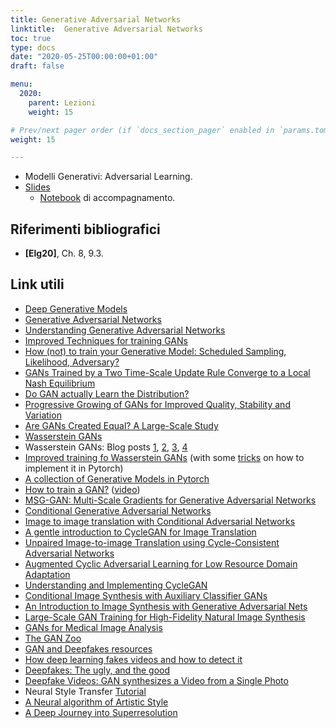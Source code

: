 ```yaml
---
title: Generative Adversarial Networks
linktitle:  Generative Adversarial Networks
toc: true
type: docs
date: "2020-05-25T00:00:00+01:00"
draft: false

menu:
  2020:
    parent: Lezioni
    weight: 15

# Prev/next pager order (if `docs_section_pager` enabled in `params.toml`)
weight: 15

---
```


-  Modelli Generativi: Adversarial Learning.
-  [Slides](../pdf/12.Generative_models_GAN.pdf)
   -  [Notebook](https://github.com/gmanco/cv_notebooks/blob/master/12.GAN.ipynb) di accompagnamento.

## Riferimenti bibliografici

- **[Elg20]**, Ch. 8, 9.3.

## Link utili

- [Deep Generative Models](https://deepgenerativemodels.github.io/)
- [Generative Adversarial Networks](https://arxiv.org/abs/1406.2661)
- [Understanding Generative Adversarial Networks](https://danieltakeshi.github.io/2017/03/05/understanding-generative-adversarial-networks/)
- [Improved Techniques for training GANs](https://arxiv.org/pdf/1606.03498.pdf)
- [How (not) to train your Generative Model: Scheduled Sampling, Likelihood, Adversary?](https://arxiv.org/abs/1511.05101)
- [GANs Trained by a Two Time-Scale Update Rule Converge to a Local Nash Equilibrium](http://arxiv.org/abs/1706.08500)
- [Do GAN actually Learn the Distribution?](https://arxiv.org/pdf/1706.08224v2.pdf)
- [Progressive Growing of GANs for Improved Quality, Stability and Variation](https://arxiv.org/pdf/1710.10196.pdf)
- [Are GANs Created Equal? A Large-Scale Study](https://arxiv.org/abs/1711.10337)
- [Wasserstein GANs](https://arxiv.org/pdf/1701.07875.pdf)
- Wasserstein GANs: Blog posts [1](https://medium.com/@jonathan_hui/gan-wasserstein-gan-wgan-gp-6a1a2aa1b490), [2](https://www.depthfirstlearning.com/2019/WassersteinGAN), [3](https://lilianweng.github.io/lil-log/2017/08/20/from-GAN-to-WGAN.html), [4](http://lernapparat.de/improved-wasserstein-gan/)
- [Improved training fo Wasserstein GANs](http://papers.nips.cc/paper/7159-improved-training-of-wasserstein-gans) (with some [tricks](https://github.com/t-vi/pytorch-tvmisc/blob/master/wasserstein-distance/Semi-Improved_Training_of_Wasserstein_GAN.ipynb) on how to implement it in Pytorch)
- [A collection of Generative Models in Pytorch](https://github.com/znxlwm/pytorch-generative-model-collections)
- [How to train a GAN?](https://github.com/soumith/ganhacks) ([video](https://www.youtube.com/watch?v=Qc1F3-Rblbw))
- [MSG-GAN: Multi-Scale Gradients for Generative Adversarial Networks](https://arxiv.org/pdf/1903.06048.pdf) 
- [Conditional Generative Adversarial Networks](https://arxiv.org/abs/1411.1784)
- [Image to image translation with Conditional Adversarial Networks](https://arxiv.org/abs/1611.07004)
- [A gentle introduction to CycleGAN for Image Translation](https://towardsdatascience.com/a-gentle-introduction-to-cycle-consistent-adversarial-networks-6731c8424a87)
- [Unpaired Image-to-image Translation using Cycle-Consistent Adversarial Networks](https://arxiv.org/abs/1703.10593)
- [Augmented Cyclic Adversarial Learning for Low Resource Domain Adaptation](https://arxiv.org/pdf/1807.00374.pdf)
- [Understanding and Implementing CycleGAN](https://hardikbansal.github.io/CycleGANBlog/)
- [Conditional Image Synthesis with Auxiliary Classifier GANs](https://arxiv.org/pdf/1610.09585.pdf)
- [An Introduction to Image Synthesis with Generative Adversarial Nets](https://arxiv.org/pdf/1803.04469.pdf)
- [Large-Scale GAN Training for High-Fidelity Natural Image Synthesis](https://arxiv.org/pdf/1809.11096.pdf)
- [GANs for Medical Image Analysis](https://arxiv.org/pdf/1809.06222.pdf)
- [The GAN Zoo](https://github.com/hindupuravinash/the-gan-zoo)
- [GAN and Deepfakes resources](https://www.kaggle.com/c/deepfake-detection-challenge/discussion/121313)
- [How deep learning fakes videos and how to detect it](https://medium.com/@jonathan_hui/how-deep-learning-fakes-videos-deepfakes-and-how-to-detect-it-c0b50fbf7cb9)
- [Deepfakes: The ugly, and the good](https://towardsdatascience.com/deepfakes-the-ugly-and-the-good-49115643d8dd)
- [Deepfake Videos: GAN synthesizes a Video from a Single Photo](https://neurohive.io/en/news/deepfake-videos-gan-sythesizes-a-video-from-a-single-photo/)
- Neural Style Transfer [Tutorial]([https://towardsdatascience.com/neural-style-transfer-tutorial-part-1-f5cd3315fa7f)
- [A Neural algorithm of Artistic Style](https://arxiv.org/pdf/1508.06576.pdf)
- [A Deep Journey into Superresolution](https://dl.acm.org/doi/abs/10.1145/3390462)
